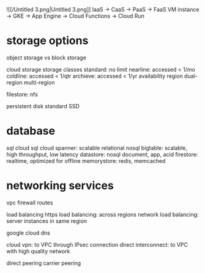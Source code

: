   
![[/Untitled 3.png|Untitled 3.png]]
IaaS → CaaS → PaaS → FaaS
VM instance → GKE → App Engine → Cloud Functions → Cloud Run
  
# storage options
object storage vs block storage
  
cloud storage
storage classes
standard: no limit
nearline: accessed < 1/mo
coldline: accessed < 1/qtr
archieve: accessed < 1/yr
availability
region
dual-region
multi-region
  
filestore: nfs
  
persistent disk
standard
SSD
  
# database
sql
cloud sql
cloud spanner: scalable relational
nosql
bigtable: scalable, high throughput, low latency
datastore: nosql document, app, acid
firestore: realtime, optimized for offline
memorystore: redis, memcached
  
# networking services
vpc
firewall
routes
  
load balancing
https load balancing: across regions
network load balancing: server instances in same region
  
google cloud dns
  
cloud vpn: to VPC through IPsec connection
direct interconnect: to VPC with high quality network
  
direct peering
carrier peering
